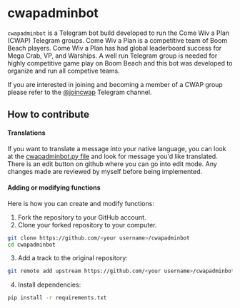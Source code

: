 cwapadminbot
============

`cwapadminbot` is a Telegram bot build developed to run the Come Wiv a Plan (CWAP) Telegram groups. Come Wiv a Plan is a
competitive team of Boom Beach players. Come Wiv a Plan has had global leaderboard success for Mega Crab, VP, and 
Warships. A well run Telegram group is needed for highly competitive game play on Boom Beach and this bot was developed 
to organize and run all competive teams.

If you are interested in joining and becoming a member of a CWAP group please refer to the 
[@joincwap](https://t.me/joincwap) Telegram channel.

## How to contribute

#### Translations

If you want to translate a message into your native language, you can look at the [cwapadminbot.py file](https://github.com/scipio314/cwapadminbot/blob/master/src/cwapadminbot/cwapadminbot.py) and look for message you'd like translated. There is an edit button on github where you can go into edit mode. Any changes made are reviewed by myself before being implemented.

#### Adding or modifying functions

Here is how you can create and modify functions:

1. Fork the repository to your GitHub account.
2. Clone your forked repository to your computer.

```bash
git clone https://github.com/<your username>/cwapadminbot
cd cwapadminbot
```

3. Add a track to the original repository:

```bash
git remote add upstream https://github.com/<your username>/cwapadminbot
```

4. Install dependencies:

```bash
pip install -r requirements.txt
```